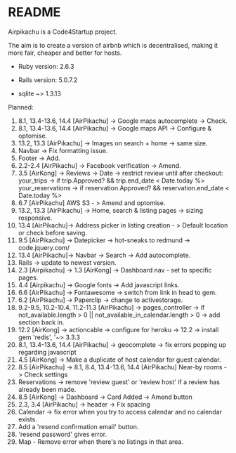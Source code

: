 # README

Airpikachu is a Code4Startup project.

The aim is to create a version of airbnb which is decentralised, making it more fair, cheaper and better for hosts.

* Ruby version: 2.6.3

* Rails version: 5.0.7.2

* sqlite ~> 1.3.13

Planned:
1. 8.1, 13.4-13.6, 14.4 [AirPikachu] -> Google maps autocomplete -> Check.
2.  8.1, 13.4-13.6, 14.4 [AirPikachu] -> Google maps API -> Configure & optomise.
3. 13.2, 13.3 [AirPikachu] -> Images on search + home -> same size.
4. Navbar -> Fix formatting issue.
5. Footer -> Add.
6. 2.2-2.4 [AirPikachu] -> Facebook verification -> Amend.
8. 3.5 [AirKong] -> Reviews -> Date -> restrict review until after checkout: your_trips -> if trip.Approved? && trip.end_date < Date.today %> your_reservations -> if reservation.Approved? && reservation.end_date < Date.today %>
9. 6.7 [AirPikachu] AWS S3 - > Amend and optomise.
10. 13.2, 13.3 [AirPikachu] -> Home, search & listing pages -> sizing responsive.
11. 13.4 [AirPikachu]-> Address picker in listing creation - > Default location or check before saving.
12. 9.5 [AirPikachu] -> Datepicker -> hot-sneaks to redmund -> code.jquery.com/
13. 13.4 [AirPikachu]-> Navbar -> Search -> Add autocomplete.
14. Rails -> update to newest version.
15. 2.3 [Airpikachu] -> 1.3 [AirKong] -> Dashboard nav - set to specific pages.
16. 4.4 [Airpikachu] -> Google fonts -> Add javascript links.
17. 6.6 [AirPikachu] -> Fontawesome -> switch from link in head to gem.
18. 6.2 [AirPikachu] -> Paperclip -> change to activestorage.
19. 9.2-9.5, 10.2-10.4, 11.2-11.3 [AirPikachu] -> pages_controller -> if not_available.length > 0 || not_available_in_calendar.length > 0 -> add section back in.
20. 12.2 [AirKong] -> actioncable -> configure for heroku -> 12.2 -> install gem 'redis', '~> 3.3.3
21. 8.1, 13.4-13.6, 14.4 [AirPikachu] -> geocomplete -> fix errors popping up regarding javascript
22. 4.5 [AirKong] -> Make a duplicate of host calendar for guest calendar.
23. 8.5 [AirPikachu] -> 8.1, 8.4, 13.4-13.6, 14.4 [AirPikachu] Near-by rooms -> Check settings
24. Reservations -> remove 'review guest' or 'review host' if a review has already been made.
25. 8.5 [AirKong] -> Dashboard -> Card Added -> Amend button
26. 2.3, 3.4 [AirPikachu] -> header -> Fix spacing
27. Calendar -> fix error when you try to access calendar and no calendar exists.
28. Add a 'resend confirmation email' button.
29. 'resend password' gives error.
30. Map - Remove error when there's no listings in that area.
